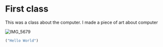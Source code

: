 # First class

This was a class about the computer. I made a piece of art about computer

![IMG_5679](https://github.com/YoshiAraki/Unit1/assets/134657912/55f341a8-d85b-44d2-9205-05551238873a)

```.py
("Hello World")
```
